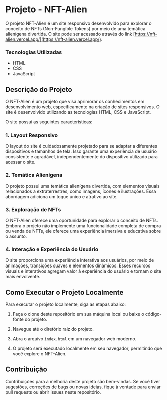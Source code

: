 # Projeto - NFT-Alien

O projeto NFT-Alien é um site responsivo desenvolvido para explorar o conceito de NFTs (Non-Fungible Tokens) por meio de uma temática alienígena divertida. O site pode ser acessado através do link [https://nft-alien.vercel.app/](https://nft-alien.vercel.app/).

### Tecnologias Utilizadas
- HTML
- CSS
- JavaScript
  
## Descrição do Projeto

O NFT-Alien é um projeto que visa aprimorar os conhecimentos em desenvolvimento web, especificamente na criação de sites responsivos. O site é desenvolvido utilizando as tecnologias HTML, CSS e JavaScript.

O site possui as seguintes características:

### 1. Layout Responsivo

O layout do site é cuidadosamente projetado para se adaptar a diferentes dispositivos e tamanhos de tela. Isso garante uma experiência de usuário consistente e agradável, independentemente do dispositivo utilizado para acessar o site.

### 2. Temática Alienígena

O projeto possui uma temática alienígena divertida, com elementos visuais relacionados a extraterrestres, como imagens, ícones e ilustrações. Essa abordagem adiciona um toque único e atrativo ao site.

### 3. Exploração de NFTs

O NFT-Alien oferece uma oportunidade para explorar o conceito de NFTs. Embora o projeto não implemente uma funcionalidade completa de compra ou venda de NFTs, ele oferece uma experiência imersiva e educativa sobre o assunto.

### 4. Interação e Experiência do Usuário

O site proporciona uma experiência interativa aos usuários, por meio de animações, transições suaves e elementos dinâmicos. Esses recursos visuais e interativos agregam valor à experiência do usuário e tornam o site mais envolvente.

## Como Executar o Projeto Localmente
Para executar o projeto localmente, siga as etapas abaixo:

1. Faça o clone deste repositório em sua máquina local ou baixe o código-fonte do projeto.

2. Navegue até o diretório raiz do projeto.

3. Abra o arquivo `index.html` em um navegador web moderno.

4. O projeto será executado localmente em seu navegador, permitindo que você explore o NFT-Alien.

## Contribuição

Contribuições para a melhoria deste projeto são bem-vindas. Se você tiver sugestões, correções de bugs ou novas ideias, fique à vontade para enviar pull requests ou abrir issues neste repositório.
